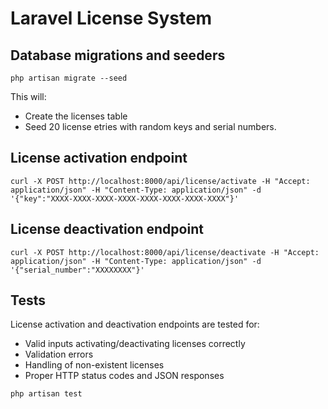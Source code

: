 # Laravel License System

## Database migrations and seeders
```
php artisan migrate --seed
```
This will:
- Create the licenses table
- Seed 20 license etries with random keys and serial numbers.

## License activation endpoint
```
curl -X POST http://localhost:8000/api/license/activate -H "Accept: application/json" -H "Content-Type: application/json" -d '{"key":"XXXX-XXXX-XXXX-XXXX-XXXX-XXXX-XXXX-XXXX"}'
```

## License deactivation endpoint
```
curl -X POST http://localhost:8000/api/license/deactivate -H "Accept: application/json" -H "Content-Type: application/json" -d '{"serial_number":"XXXXXXXX"}'
```

## Tests
License activation and deactivation endpoints are tested for:

- Valid inputs activating/deactivating licenses correctly
- Validation errors
- Handling of non-existent licenses
- Proper HTTP status codes and JSON responses

```
php artisan test
```